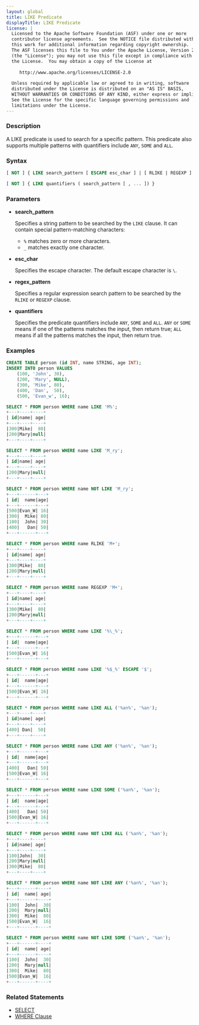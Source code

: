 ```yaml
---
layout: global
title: LIKE Predicate
displayTitle: LIKE Predicate
license: |
  Licensed to the Apache Software Foundation (ASF) under one or more
  contributor license agreements.  See the NOTICE file distributed with
  this work for additional information regarding copyright ownership.
  The ASF licenses this file to You under the Apache License, Version 2.0
  (the "License"); you may not use this file except in compliance with
  the License.  You may obtain a copy of the License at
 
     http://www.apache.org/licenses/LICENSE-2.0
 
  Unless required by applicable law or agreed to in writing, software
  distributed under the License is distributed on an "AS IS" BASIS,
  WITHOUT WARRANTIES OR CONDITIONS OF ANY KIND, either express or implied.
  See the License for the specific language governing permissions and
  limitations under the License.
---
```


### Description

A LIKE predicate is used to search for a specific pattern. This predicate also supports multiple patterns with quantifiers include `ANY`, `SOME` and `ALL`.

### Syntax

```sql
[ NOT ] { LIKE search_pattern [ ESCAPE esc_char ] | [ RLIKE | REGEXP ] regex_pattern }

[ NOT ] { LIKE quantifiers ( search_pattern [ , ... ]) }
```

### Parameters

* **search_pattern**

    Specifies a string pattern to be searched by the `LIKE` clause. It can contain special pattern-matching characters:

    * `%` matches zero or more characters.
    * `_` matches exactly one character.

* **esc_char**

    Specifies the escape character. The default escape character is `\`.

* **regex_pattern**

    Specifies a regular expression search pattern to be searched by the `RLIKE` or `REGEXP` clause.
    
* **quantifiers**

    Specifies the predicate quantifiers include `ANY`, `SOME` and `ALL`. `ANY` or `SOME` means if one of the patterns matches the input, then return true; `ALL` means if all the patterns matches the input, then return true.

### Examples

```sql
CREATE TABLE person (id INT, name STRING, age INT);
INSERT INTO person VALUES
    (100, 'John', 30),
    (200, 'Mary', NULL),
    (300, 'Mike', 80),
    (400, 'Dan',  50),
    (500, 'Evan_w', 16);

SELECT * FROM person WHERE name LIKE 'M%';
+---+----+----+
| id|name| age|
+---+----+----+
|300|Mike|  80|
|200|Mary|null|
+---+----+----+

SELECT * FROM person WHERE name LIKE 'M_ry';
+---+----+----+
| id|name| age|
+---+----+----+
|200|Mary|null|
+---+----+----+

SELECT * FROM person WHERE name NOT LIKE 'M_ry';
+---+------+---+
| id|  name|age|
+---+------+---+
|500|Evan_W| 16|
|300|  Mike| 80|
|100|  John| 30|
|400|   Dan| 50|
+---+------+---+

SELECT * FROM person WHERE name RLIKE 'M+';
+---+----+----+
| id|name| age|
+---+----+----+
|300|Mike|  80|
|200|Mary|null|
+---+----+----+

SELECT * FROM person WHERE name REGEXP 'M+';
+---+----+----+
| id|name| age|
+---+----+----+
|300|Mike|  80|
|200|Mary|null|
+---+----+----+

SELECT * FROM person WHERE name LIKE '%\_%';
+---+------+---+
| id|  name|age|
+---+------+---+
|500|Evan_W| 16|
+---+------+---+

SELECT * FROM person WHERE name LIKE '%$_%' ESCAPE '$';
+---+------+---+
| id|  name|age|
+---+------+---+
|500|Evan_W| 16|
+---+------+---+

SELECT * FROM person WHERE name LIKE ALL ('%an%', '%an');
+---+----+----+
| id|name| age|
+---+----+----+
|400| Dan|  50|
+---+----+----+

SELECT * FROM person WHERE name LIKE ANY ('%an%', '%an');
+---+------+---+
| id|  name|age|
+---+------+---+
|400|   Dan| 50|
|500|Evan_W| 16|
+---+------+---+

SELECT * FROM person WHERE name LIKE SOME ('%an%', '%an');
+---+------+---+
| id|  name|age|
+---+------+---+
|400|   Dan| 50|
|500|Evan_W| 16|
+---+------+---+

SELECT * FROM person WHERE name NOT LIKE ALL ('%an%', '%an');
+---+----+----+
| id|name| age|
+---+----+----+
|100|John|  30|
|200|Mary|null|
|300|Mike|  80|
+---+----+----+

SELECT * FROM person WHERE name NOT LIKE ANY ('%an%', '%an');
+---+------+----+
| id|  name| age|
+---+------+----+
|100|  John|  30|
|200|  Mary|null|
|300|  Mike|  80|
|500|Evan_W|  16|
+---+------+----+

SELECT * FROM person WHERE name NOT LIKE SOME ('%an%', '%an');
+---+------+----+
| id|  name| age|
+---+------+----+
|100|  John|  30|
|200|  Mary|null|
|300|  Mike|  80|
|500|Evan_W|  16|
+---+------+----+
```

### Related Statements

* [SELECT](sql-ref-syntax-qry-select.html)
* [WHERE Clause](sql-ref-syntax-qry-select-where.html)


